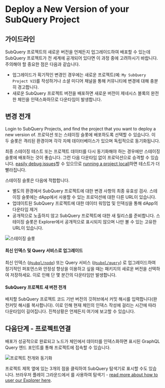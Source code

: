 # Deploy a New Version of your SubQuery Project

## 가이드라인

SubQuery 프로젝트의 새로운 버전을 언제든지 업그레이드하여 배포할 수 있는데 SubQuery 프로젝트가 전 세계에 공개되어 있다면 이 과정 중에 고려하시기 바랍니다. 주의해야 할 중요한 점은 다음과 같습니다.
- 업그레이드가 획기적인 변경인 경우에는 새로운 프로젝트(예: `My SubQuery Project V2`)를 작성하거나 소셜 미디어 채널을 통해 커뮤니티에 변경에 대해 충분히 경고합니다.
- 새로운 SubQuery 프로젝트 버전을 배포하면 새로운 버전이 제네시스 블록의 완전한 체인을 인덱스화하므로 다운타임이 발생합니다.

## 변경 전개

Login to SubQuery Projects, and find the project that you want to deploy a new version of. 프로덕션 또는 스테이징 슬롯에 배포하도록 선택할 수 있습니다. 이 두 슬롯은 격리된 환경이며 각각 자체 데이터베이스가 있으며 독립적으로 동기화됩니다.

최종 스테이징 테스트 또는 프로젝트 데이터를 다시 동기화해야 하는 경우에만 스테이징 슬롯에 배포하는 것이 좋습니다. 그런 다음 다운타임 없이 프로덕션으로 승격할 수 있습니다. [easily debug issues](../tutorials_examples/debug-projects.md)할 수 있으므로 [running a project locall](../run/run.md)하면 테스트가 더 빨라집니다.

스테이징 슬롯은 다음에 적합합니다.
* 별도의 환경에서 SubQuery 프로젝트에 대한 변경 사항의 최종 유효성 검사. 스테이징 슬롯에는 dApp에서 사용할 수 있는 프로덕션에 대한 다른 URL이 있습니다.
* 업데이트된 SubQuery 프로젝트에 대한 데이터 워밍업 및 인덱싱을 통해 dApp의 다운타임 제거
* 공개적으로 노출하지 않고 SubQuery 프로젝트에 대한 새 릴리스를 준비합니다. 스테이징 슬롯은 Explorer에서 공개적으로 표시되지 않으며 나만 볼 수 있는 고유한 URL이 있습니다.

![스테이징 슬롯](/assets/img/staging_slot.png)

#### 최신 인덱스 및 Query 서비스로 업그레이드

최신 인덱스 ([`@subql/node`](https://www.npmjs.com/package/@subql/node)) 또는 Query 서비스 ([`@subql/query`](https://www.npmjs.com/package/@subql/query)) 로 업그레이드하여 정기적인 퍼포먼스와 안정성 향상을 이용하고 싶을 때는 패키지의 새로운 버전을 선택하여 저장하세요. 이로 인해 단 몇 분간의 다운타임만 발생합니다.

#### SubQuery 프로젝트 새 버전 전개

배치할 SubQuery 프로젝트 코드 기반 버전의 깃허브에서 커밋 해시를 입력합니다(완전커밋 해시를 복사합니다). 이로 인해 현재 체인의 인덱스 작성에 걸리는 시간에 따라 다운타임이 길어집니다. 진척상황은 언제든지 여기에 보고할 수 있습니다.

## 다음단계 - 프로젝트연결
배포가 성공적으로 완료되고 노드가 체인에서 데이터를 인덱스화하면 표시된 GraphQL Query 엔드 포인트를 통해 프로젝트에 접속할 수 있습니다.

![프로젝트 전개와 동기화](/assets/img/projects-deploy-sync.png)

프로젝트 제목 옆에 있는 3개의 점을 클릭하여 SubQuery 탐색기로 표시할 수도 있습니다. 브라우저 플레이 그라운드에서 를 사용하여 탐색기 - [read more about how to user our Explorer here](../query/query.md).
